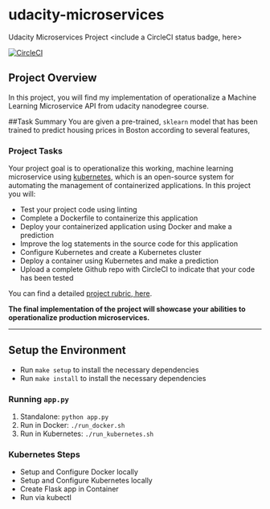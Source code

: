# udacity-microservices
 Udacity Microservices Project
<include a CircleCI status badge, here>

[![CircleCI](https://app.circleci.com/gh/EVYang1992/udacitymicroservice.svg?style=svg)](https://app.circleci.com/github/EVYang1992/udacitymicroservice/pipelines)

## Project Overview

In this project, you will find my implementation of operationalize a Machine Learning Microservice API from udacity nanodegree course.  

##Task Summary
You are given a pre-trained, `sklearn` model that has been trained to predict housing prices in Boston according to several features,

### Project Tasks

Your project goal is to operationalize this working, machine learning microservice using [kubernetes](https://kubernetes.io/), which is an open-source system for automating the management of containerized applications. In this project you will:
* Test your project code using linting
* Complete a Dockerfile to containerize this application
* Deploy your containerized application using Docker and make a prediction
* Improve the log statements in the source code for this application
* Configure Kubernetes and create a Kubernetes cluster
* Deploy a container using Kubernetes and make a prediction
* Upload a complete Github repo with CircleCI to indicate that your code has been tested

You can find a detailed [project rubric, here](https://review.udacity.com/#!/rubrics/2576/view).

**The final implementation of the project will showcase your abilities to operationalize production microservices.**

---

## Setup the Environment

* Run `make setup` to install the necessary dependencies
* Run `make install` to install the necessary dependencies

### Running `app.py`

1. Standalone:  `python app.py`
2. Run in Docker:  `./run_docker.sh`
3. Run in Kubernetes:  `./run_kubernetes.sh`

### Kubernetes Steps

* Setup and Configure Docker locally
* Setup and Configure Kubernetes locally
* Create Flask app in Container
* Run via kubectl

